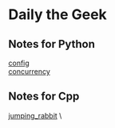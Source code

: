 # Daily the Geek

## Notes for Python
[config](./py/config/NOTE.md "Config") \
[concurrency](./py/concurrency/NOTE.md "Concurrency")

## Notes for Cpp
[jumping_rabbit](./cpp/jumper/) \